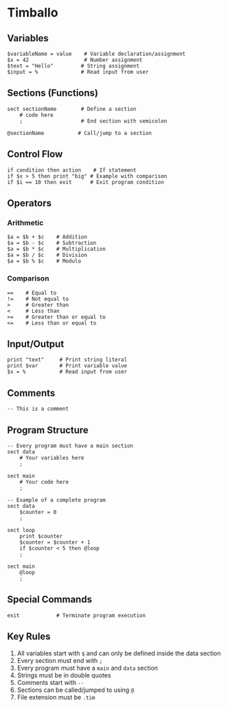 # Timballo

## Variables
```
$variableName = value    # Variable declaration/assignment
$x = 42                  # Number assignment
$text = "Hello"         # String assignment
$input = %              # Read input from user
```

## Sections (Functions)
```
sect sectionName        # Define a section
    # code here
    ;                   # End section with semicolon

@sectionName           # Call/jump to a section
```

## Control Flow
```
if condition then action    # If statement
if $x > 5 then print "big" # Example with comparison
if $i == 10 then exit      # Exit program condition
```

## Operators
### Arithmetic
```
$a = $b + $c    # Addition
$a = $b - $c    # Subtraction
$a = $b * $c    # Multiplication
$a = $b / $c    # Division
$a = $b % $c    # Modulo
```

### Comparison
```
==    # Equal to
!=    # Not equal to
>     # Greater than
<     # Less than
>=    # Greater than or equal to
<=    # Less than or equal to
```

## Input/Output
```
print "text"     # Print string literal
print $var       # Print variable value
$x = %           # Read input from user
```

## Comments
```
-- This is a comment
```

## Program Structure
```
-- Every program must have a main section
sect data
    # Your variables here
    ;

sect main
    # Your code here
    ;

-- Example of a complete program
sect data
    $counter = 0
    ;

sect loop
    print $counter
    $counter = $counter + 1
    if $counter < 5 then @loop
    ;

sect main
    @loop
    ;
```

## Special Commands
```
exit            # Terminate program execution
```

## Key Rules
1. All variables start with `$` and can only be defined inside the data section
2. Every section must end with `;`
3. Every program must have a `main` and `data` section
4. Strings must be in double quotes
5. Comments start with `--`
6. Sections can be called/jumped to using `@`
7. File extension must be `.tim`
